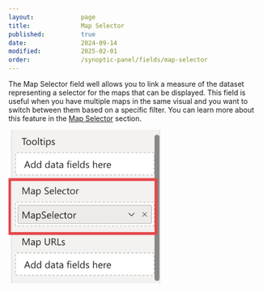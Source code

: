 ```yaml
---
layout:             page
title:              Map Selector
published:          true
date:               2024-09-14
modified:           2025-02-01
order:              /synoptic-panel/fields/map-selector
---
```


The Map Selector field well allows you to link a measure of the dataset representing a selector for the maps that can be displayed. This field is useful when you have multiple maps in the same visual and you want to switch between them based on a specific filter. You can learn more about this feature in the [Map Selector](./../features/filtering-maps.md#map-selector) section.

<img src="./images/map-selector.png" width="300">